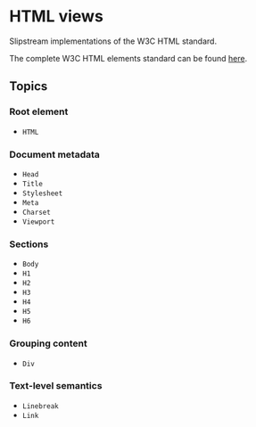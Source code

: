 # HTML views

Slipstream implementations of the W3C HTML standard.

The complete W3C HTML elements standard can be found [here](https://html.spec.whatwg.org/multipage/#toc-semantics).

## Topics

### Root element

- ``HTML``

### Document metadata

- ``Head``
- ``Title``
- ``Stylesheet``
- ``Meta``
- ``Charset``
- ``Viewport``

### Sections

- ``Body``
- ``H1``
- ``H2``
- ``H3``
- ``H4``
- ``H5``
- ``H6``

### Grouping content

- ``Div``

### Text-level semantics

- ``Linebreak``
- ``Link``
